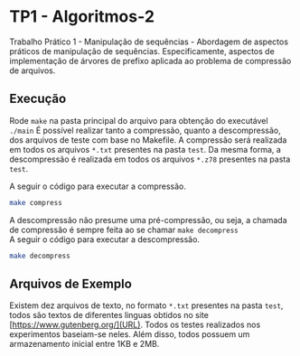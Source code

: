 # TP1 - Algoritmos-2
Trabalho Prático 1 - Manipulação de sequências - Abordagem de aspectos práticos de manipulação de sequências. Especificamente, aspectos de implementação de árvores de prefixo aplicada ao problema de compressão de arquivos.

## Execução
Rode `make` na pasta principal do arquivo para obtenção do executável `./main`
É possível realizar tanto a compressão, quanto a descompressão, dos arquivos de teste com base no Makefile. 
A compressão será realizada em todos os arquivos `*.txt` presentes na pasta `test`.
Da mesma forma, a descompressão é realizada em todos os arquivos `*.z78` presentes na pasta `test`.

A seguir o código para executar a compressão.
```sh
make compress
```
A descompressão não presume uma pré-compressão, ou seja, a chamada de compressão é sempre feita ao se chamar `make decompress`  
A seguir o código para executar a descompressão.
```sh
make decompress
```

## Arquivos de Exemplo
Existem dez arquivos de texto, no formato `*.txt` presentes na pasta `test`, todos são textos de diferentes linguas obtidos no site [https://www.gutenberg.org/](URL). Todos os testes realizados nos experimentos baseiam-se neles. Além disso, todos possuem um armazenamento inicial entre 1KB e 2MB.
